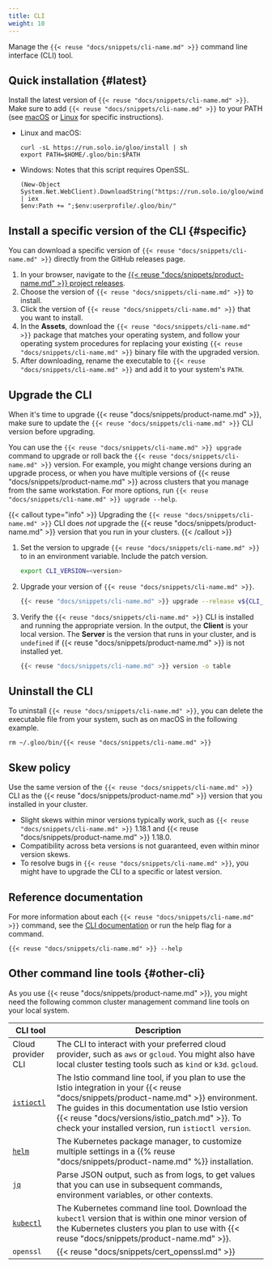 ```yaml
---
title: CLI
weight: 10
---
```


Manage the `{{< reuse "docs/snippets/cli-name.md" >}}` command line interface (CLI) tool.

## Quick installation {#latest}

Install the latest version of `{{< reuse "docs/snippets/cli-name.md" >}}`. Make sure to add `{{< reuse "docs/snippets/cli-name.md" >}}` to your PATH (see [macOS](https://osxdaily.com/2014/08/14/add-new-path-to-path-command-line/) or [Linux](https://linuxize.com/post/how-to-add-directory-to-path-in-linux/) for specific instructions).

* Linux and macOS:
  ```shell
  curl -sL https://run.solo.io/gloo/install | sh
  export PATH=$HOME/.gloo/bin:$PATH
  ```
* Windows: Notes that this script requires OpenSSL.
  ```shell
  (New-Object System.Net.WebClient).DownloadString("https://run.solo.io/gloo/windows/install") | iex
  $env:Path += ";$env:userprofile/.gloo/bin/"
  ```

## Install a specific version of the CLI {#specific}

You can download a specific version of `{{< reuse "docs/snippets/cli-name.md" >}}` directly from the GitHub releases page.

1. In your browser, navigate to the [{{< reuse "docs/snippets/product-name.md" >}} project releases](https://github.com/kgateway-dev//k8sgateway/releases).
2. Choose the version of `{{< reuse "docs/snippets/cli-name.md" >}}` to install.
3. Click the version of `{{< reuse "docs/snippets/cli-name.md" >}}` that you want to install.
4. In the **Assets**, download the `{{< reuse "docs/snippets/cli-name.md" >}}` package that matches your operating system, and follow your operating system procedures for replacing your existing `{{< reuse "docs/snippets/cli-name.md" >}}` binary file with the upgraded version.
5. After downloading, rename the executable to `{{< reuse "docs/snippets/cli-name.md" >}}` and add it to your system's `PATH`.

## Upgrade the CLI

When it's time to upgrade {{< reuse "docs/snippets/product-name.md" >}}, make sure to update the `{{< reuse "docs/snippets/cli-name.md" >}}` CLI version before upgrading.

You can use the `{{< reuse "docs/snippets/cli-name.md" >}} upgrade` command to upgrade or roll back the `{{< reuse "docs/snippets/cli-name.md" >}}` version. For example, you might change versions during an upgrade process, or when you have multiple versions of {{< reuse "docs/snippets/product-name.md" >}} across clusters that you manage from the same workstation. For more options, run `{{< reuse "docs/snippets/cli-name.md" >}} upgrade --help`.

{{< callout type="info" >}}
Upgrading the `{{< reuse "docs/snippets/cli-name.md" >}}` CLI does _not_ upgrade the {{< reuse "docs/snippets/product-name.md" >}} version that you run in your clusters.
{{< /callout >}}

1. Set the version to upgrade `{{< reuse "docs/snippets/cli-name.md" >}}` to in an environment variable. Include the patch version.
   ```sh
   export CLI_VERSION=<version>
   ```
   
2. Upgrade your version of `{{< reuse "docs/snippets/cli-name.md" >}}`.
   ```bash
   {{< reuse "docs/snippets/cli-name.md" >}} upgrade --release v${CLI_VERSION}
   ```

3. Verify the `{{< reuse "docs/snippets/cli-name.md" >}}` CLI is installed and running the appropriate version. In the output, the **Client** is your local version. The **Server** is the version that runs in your cluster, and is `undefined` if {{< reuse "docs/snippets/product-name.md" >}} is not installed yet.
   ```bash
   {{< reuse "docs/snippets/cli-name.md" >}} version -o table
   ```

## Uninstall the CLI

To uninstall `{{< reuse "docs/snippets/cli-name.md" >}}`, you can delete the executable file from your system, such as on macOS in the following example.

```shell
rm ~/.gloo/bin/{{< reuse "docs/snippets/cli-name.md" >}}
```

## Skew policy

Use the same version of the `{{< reuse "docs/snippets/cli-name.md" >}}` CLI as the {{< reuse "docs/snippets/product-name.md" >}} version that you installed in your cluster.

* Slight skews within minor versions typically work, such as `{{< reuse "docs/snippets/cli-name.md" >}}` 1.18.1 and {{< reuse "docs/snippets/product-name.md" >}} 1.18.0.
* Compatibility across beta versions is not guaranteed, even within minor version skews.
* To resolve bugs in `{{< reuse "docs/snippets/cli-name.md" >}}`, you might have to upgrade the CLI to a specific or latest version.

## Reference documentation

For more information about each `{{< reuse "docs/snippets/cli-name.md" >}}` command, see the [CLI documentation](/docs/reference/cli/) or run the help flag for a command.

```shell
{{< reuse "docs/snippets/cli-name.md" >}} --help
```

## Other command line tools {#other-cli}

As you use {{< reuse "docs/snippets/product-name.md" >}}, you might need the following common cluster management command line tools on your local system.

| CLI tool | Description |
| -------- | ----------- |
| Cloud provider CLI | The CLI to interact with your preferred cloud provider, such as `aws` or `gcloud`. You might also have local cluster testing tools such as `kind` or `k3d`. `gcloud`. |
| [`istioctl`](https://istio.io/latest/docs/setup/getting-started/#download) | The Istio command line tool, if you plan to use the Istio integration in your {{< reuse "docs/snippets/product-name.md" >}} environment. The guides in this documentation use Istio version {{< reuse "docs/versions/istio_patch.md" >}}. To check your installed version, run `istioctl version`. |
| [`helm`](https://helm.sh/docs/intro/install/)| The Kubernetes package manager, to customize multiple settings in a {{% reuse "docs/snippets/product-name.md" %}} installation. |
| [`jq`](https://stedolan.github.io/jq/download/) | Parse JSON output, such as from logs, to get values that you can use in subsequent commands, environment variables, or other contexts. |
| [`kubectl`](https://kubernetes.io/docs/tasks/tools/#kubectl) | The Kubernetes command line tool. Download the `kubectl` version that is within one minor version of the Kubernetes clusters you plan to use with {{< reuse "docs/snippets/product-name.md" >}}. |
| `openssl` | {{< reuse "docs/snippets/cert_openssl.md" >}} |